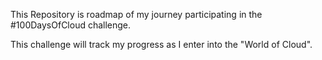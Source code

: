 This Repository is roadmap of my journey participating in the #100DaysOfCloud challenge.

This challenge will track my progress as I enter into the "World of Cloud".
